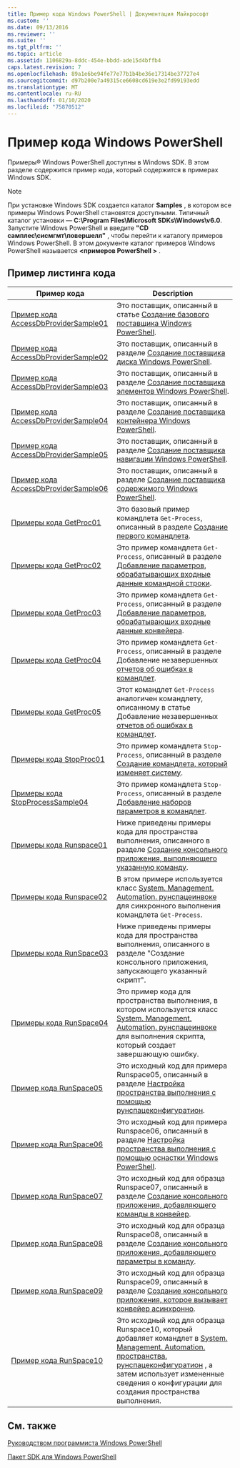 ```yaml
---
title: Пример кода Windows PowerShell | Документация Майкрософт
ms.custom: ''
ms.date: 09/13/2016
ms.reviewer: ''
ms.suite: ''
ms.tgt_pltfrm: ''
ms.topic: article
ms.assetid: 1106829a-8ddc-454e-bbdd-ade15d4bffb4
caps.latest.revision: 7
ms.openlocfilehash: 89a1e6be94fe77e77b1b4be36e17314be37727e4
ms.sourcegitcommit: d97b200e7a49315ce6608cd619e3e2fd99193edd
ms.translationtype: MT
ms.contentlocale: ru-RU
ms.lasthandoff: 01/10/2020
ms.locfileid: "75870512"
---
```

# <a name="windows-powershell-sample-code"></a>Пример кода Windows PowerShell

Примеры® Windows PowerShell доступны в Windows SDK. В этом разделе содержится пример кода, который содержится в примерах Windows SDK.

> [!NOTE]
> При установке Windows SDK создается каталог **Samples** , в котором все примеры Windows PowerShell становятся доступными. Типичный каталог установки — **C:\Program Files\Microsoft SDKs\Windows\v6.0**. Запустите Windows PowerShell и введите **"CD самплес\сисмгмт\повершелл"** , чтобы перейти к каталогу примеров Windows PowerShell. В этом документе каталог примеров Windows PowerShell называется **\<примеров PowerShell >** .

## <a name="sample-code-listing"></a>Пример листинга кода

|                                    Пример кода                                    |                                                                                                                                           Description                                                                                                                                           |
| --------------------------------------------------------------------------------- | ----------------------------------------------------------------------------------------------------------------------------------------------------------------------------------------------------------------------------------------------------------------------------------------------- |
| [Пример кода AccessDbProviderSample01](./accessdbprovidersample01-code-sample.md) | Это поставщик, описанный в статье [Создание базового поставщика Windows PowerShell](./creating-a-basic-windows-powershell-provider.md).                                                                                                                                                            |
| [Пример кода AccessDbProviderSample02](./accessdbprovidersample02-code-sample.md) | Это поставщик, описанный в разделе [Создание поставщика диска Windows PowerShell](./creating-a-windows-powershell-drive-provider.md).                                                                                                                                                            |
| [Пример кода AccessDbProviderSample03](./accessdbprovidersample03-code-sample.md) | Это поставщик, описанный в разделе [Создание поставщика элементов Windows PowerShell](./creating-a-windows-powershell-item-provider.md).                                                                                                                                                              |
| [Пример кода AccessDbProviderSample04](./accessdbprovidersample04-code-sample.md) | Это поставщик, описанный в разделе [Создание поставщика контейнера Windows PowerShell](./creating-a-windows-powershell-container-provider.md).                                                                                                                                                    |
| [Пример кода AccessDbProviderSample05](./accessdbprovidersample05-code-sample.md) | Это поставщик, описанный в разделе [Создание поставщика навигации Windows PowerShell](./creating-a-windows-powershell-navigation-provider.md).                                                                                                                                                  |
| [Пример кода AccessDbProviderSample06](./accessdbprovidersample06-code-sample.md) | Это поставщик, описанный в разделе [Создание поставщика содержимого Windows PowerShell](./creating-a-windows-powershell-content-provider.md).                                                                                                                                                        |
| [Примеры кода GetProc01](./getproc01-code-samples.md)                             | Это базовый пример командлета `Get-Process`, описанный в разделе [Создание первого командлета](../cmdlet/creating-a-cmdlet-without-parameters.md).                                                                                                                                                     |
| [Примеры кода GetProc02](./getproc02-code-samples.md)                             | Это пример командлета `Get-Process`, описанный в разделе [Добавление параметров, обрабатывающих входные данные командной строки](../cmdlet/adding-parameters-that-process-command-line-input.md).                                                                                                                       |
| [Примеры кода GetProc03](./getproc03-code-samples.md)                             | Это пример командлета `Get-Process`, описанный в разделе [Добавление параметров, обрабатывающих входные данные конвейера](../cmdlet/adding-parameters-that-process-pipeline-input.md).                                                                                                                               |
| [Примеры кода GetProc04](./getproc04-code-samples.md)                             | Это пример командлета `Get-Process`, описанный в разделе Добавление незавершенных [отчетов об ошибках в командлет](../cmdlet/adding-non-terminating-error-reporting-to-your-cmdlet.md).                                                                                                                |
| [Примеры кода GetProc05](./getproc05-code-samples.md)                             | Этот командлет `Get-Process` аналогичен командлету, описанному в статье Добавление незавершенных [отчетов об ошибках в командлет](../cmdlet/adding-non-terminating-error-reporting-to-your-cmdlet.md).                                                                                                     |
| [Примеры кода StopProc01](./stopproc01-code-samples.md)                           | Это пример командлета `Stop-Process`, описанный в разделе [Создание командлета, который изменяет систему](../cmdlet/creating-a-cmdlet-that-modifies-the-system.md).                                                                                                                                    |
| [Примеры кода StopProcessSample04](./stopprocesssample04-code-samples.md)         | Это пример командлета `Stop-Process`, описанный в разделе [Добавление наборов параметров в командлет](../cmdlet/adding-parameter-sets-to-a-cmdlet.md).                                                                                                                                                      |
| [Примеры кода Runspace01](./runspace01-code-samples.md)                           | Ниже приведены примеры кода для пространства выполнения, описанного в разделе [Создание консольного приложения, выполняющего указанную команду](/dotnet/csharp/programming-guide/inside-a-program/hello-world-your-first-program).                                                                                      |
| [Примеры кода Runspace02](./runspace02-code-samples.md)                           | В этом примере используется класс [System. Management. Automation. рунспацеинвоке](/dotnet/api/System.Management.Automation.RunspaceInvoke) для синхронного выполнения командлета `Get-Process`.                                                                                                            |
| [Примеры кода RunSpace03](./runspace03-code-samples.md)                           | Ниже приведены примеры кода для пространства выполнения, описанного в разделе "Создание консольного приложения, запускающего указанный скрипт".                                                                                                                                                                         |
| [Примеры кода RunSpace04](./runspace04-code-samples.md)                           | Это пример кода для пространства выполнения, в котором используется класс [System. Management. Automation. рунспацеинвоке](/dotnet/api/System.Management.Automation.RunspaceInvoke) для выполнения скрипта, который создает завершающую ошибку.                                                                         |
| [Пример кода RunSpace05](./runspace05-code-sample.md)                             | Это исходный код для примера Runspace05, описанный в разделе [Настройка пространства выполнения с помощью рунспацеконфигуратион](https://msdn.microsoft.com/42681d19-2d05-4975-befd-afb1990e79b2).                                                                                                           |
| [Пример кода RunSpace06](./runspace06-code-sample.md)                             | Это исходный код для примера Runspace06, описанный в разделе [Настройка пространства выполнения с помощью оснастки Windows PowerShell](https://msdn.microsoft.com/a7289ee8-9732-49ee-91c7-d533e9538b83).                                                                                                    |
| [Пример кода RunSpace07](./runspace07-code-sample.md)                             | Это исходный код для образца Runspace07, описанный в разделе [Создание консольного приложения, добавляющего команды в конвейер](https://msdn.microsoft.com/01eb7808-e97b-4905-80be-9e2fa38c262e).                                                                                              |
| [Пример кода RunSpace08](./runspace08-code-sample.md)                             | Это исходный код для образца Runspace08, описанный в разделе [Создание консольного приложения, добавляющего параметры в команду](https://msdn.microsoft.com/848b2b46-60f1-4a86-b448-cfc7c0cccfba).                                                                                             |
| [Пример кода RunSpace09](./runspace09-code-sample.md)                             | Это исходный код для образца Runspace09, описанный в разделе [Создание консольного приложения, которое вызывает конвейер асинхронно](https://msdn.microsoft.com/198c1c94-2a06-457e-93ce-c0d910618e47).                                                                                        |
| [Пример кода RunSpace10](./runspace10-code-sample.md)                             | Это исходный код для образца Runspace10, который добавляет командлет в [System. Management. Automation. пространства. рунспацеконфигуратион](/dotnet/api/System.Management.Automation.Runspaces.RunspaceConfiguration) , а затем использует измененные сведения о конфигурации для создания пространства выполнения. |

## <a name="see-also"></a>См. также

[Руководством программиста Windows PowerShell](./windows-powershell-programmer-s-guide.md)

[Пакет SDK для Windows PowerShell](../windows-powershell-reference.md)